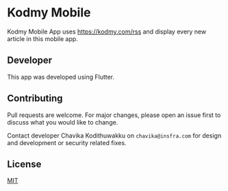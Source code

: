 # Kodmy Mobile

Kodmy Mobile App uses https://kodmy.com/rss and display every new article in this mobile app. 

## Developer

This app was developed using Flutter. 


## Contributing
Pull requests are welcome. For major changes, please open an issue first to discuss what you would like to change.

Contact developer Chavika Kodithuwakku on `chavika@insfra.com` for design and development or security related fixes.

## License
[MIT](https://choosealicense.com/licenses/mit/)
